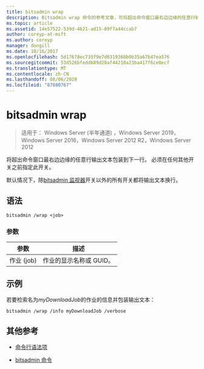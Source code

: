 ```yaml
---
title: bitsadmin wrap
description: Bitsadmin wrap 命令的参考文章，可将超出命令窗口最右边边缘的任意行输出文本包装到下一行。
ms.topic: article
ms.assetid: 14e57522-539d-4621-ad15-09f7a44ccab7
author: coreyp-at-msft
ms.author: coreyp
manager: dongill
ms.date: 10/16/2017
ms.openlocfilehash: 5d17678ec735f9e7d6319368b0b35a67b47ea576
ms.sourcegitcommit: 53d526bfeddb89d28af44210a23ba417f6ce0ecf
ms.translationtype: MT
ms.contentlocale: zh-CN
ms.lasthandoff: 08/06/2020
ms.locfileid: "87880767"
---
```

# <a name="bitsadmin-wrap"></a>bitsadmin wrap

> 适用于： Windows Server (半年通道) ，Windows Server 2019，Windows Server 2016，Windows Server 2012 R2，Windows Server 2012

将超出命令窗口最右边边缘的任意行输出文本包装到下一行。 必须在任何其他开关之前指定此开关。

默认情况下，除[bitsadmin 监视器](bitsadmin-monitor.md)开关以外的所有开关都将输出文本换行。

## <a name="syntax"></a>语法

```
bitsadmin /wrap <job>
```

### <a name="parameters"></a>参数

| 参数 | 描述 |
| --------- | ---------- |
| 作业 (job) | 作业的显示名称或 GUID。 |

## <a name="examples"></a>示例

若要检索名为*myDownloadJob*的作业的信息并包装输出文本：

```
bitsadmin /wrap /info myDownloadJob /verbose
```

## <a name="additional-references"></a>其他参考

- [命令行语法项](command-line-syntax-key.md)

- [bitsadmin 命令](bitsadmin.md)
